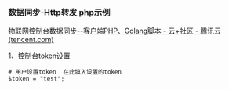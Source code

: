 ### 数据同步-Http转发 php示例

[物联网控制台数据同步--客户端PHP、Golang脚本 - 云+社区 - 腾讯云 (tencent.com)](https://cloud.tencent.com/developer/article/1855513)

1、控制台token设置

```
# 用户设置token  在此填入设置的token 
$token = "test";
```

